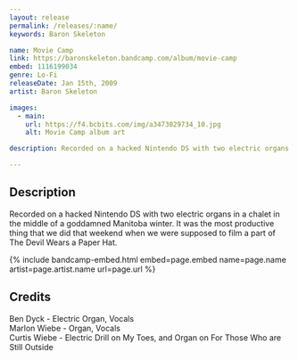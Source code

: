 ```yaml
---
layout: release
permalink: /releases/:name/
keywords: Baron Skeleton

name: Movie Camp
link: https://baronskeleton.bandcamp.com/album/movie-camp
embed: 1116199034
genre: Lo-Fi
releaseDate: Jan 15th, 2009
artist: Baron Skeleton

images:
  - main:
    url: https://f4.bcbits.com/img/a3473029734_10.jpg
    alt: Movie Camp album art

description: Recorded on a hacked Nintendo DS with two electric organs in a chalet in the middle of a goddamned Manitoba winter.

---
```


## Description

Recorded on a hacked Nintendo DS with two electric organs in a chalet in the middle of a goddamned Manitoba winter. It was the most productive thing that we did that weekend when we were supposed to film a part of The Devil Wears a Paper Hat.

{% include bandcamp-embed.html
  embed=page.embed
  name=page.name
  artist=page.artist.name
  url=page.url
%}

## Credits

Ben Dyck - Electric Organ, Vocals<br/>
Marlon Wiebe - Organ, Vocals<br/>
Curtis Wiebe - Electric Drill on My Toes, and Organ on For Those Who are Still Outside
